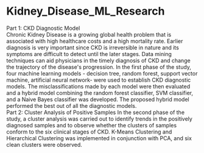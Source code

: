 # Kidney_Disease_ML_Research

Part 1: CKD Diagnostic Model
<br>
Chronic Kidney Disease is a growing global health problem that is associated with high healthcare costs and a high mortality rate. Earlier diagnosis is very important since CKD is irreversible in nature and its symptoms are difficult to detect until the later stages. Data mining techniques can aid physicians in the timely diagnosis of CKD and change the trajectory of the disease's progression. In the first phase of the study, four machine learning models - decision tree, random forest, support vector machine, artificial neural network- were used to establish CKD diagnostic models. The misclassifications made by each model were then evaluated and a hybrid model combining the random forest classifier, SVM classifier, and a Naive Bayes classifier was developed. The proposed hybrid model performed the best out of all the diagnostic models. 
<br>
Part 2: Cluster Analysis of Positive Samples
In the second phase of the study, a cluster analysis was carried out to identify trends in the positively diagnosed samples and to observe whether the clusters of samples conform to the six clinical stages of CKD. K-Means Clustering and Hierarchical Clustering was implemented in conjunction with PCA, and six clean clusters were observed. 
